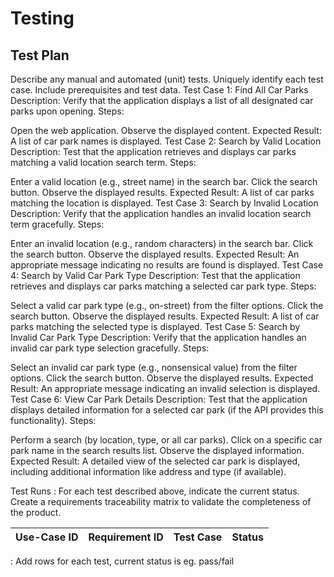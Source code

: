 # Testing

## Test Plan
 Describe any manual and automated (unit) tests. Uniquely identify each test case. Include prerequisites and test data.
Test Case 1: Find All Car Parks Description: Verify that the application displays a list of all designated car parks upon opening. Steps:

Open the web application.
Observe the displayed content. Expected Result: A list of car park names is displayed.
Test Case 2: Search by Valid Location Description: Test that the application retrieves and displays car parks matching a valid location search term. Steps:

Enter a valid location (e.g., street name) in the search bar.
Click the search button.
Observe the displayed results. Expected Result: A list of car parks matching the location is displayed.
Test Case 3: Search by Invalid Location Description: Verify that the application handles an invalid location search term gracefully. Steps:

Enter an invalid location (e.g., random characters) in the search bar.
Click the search button.
Observe the displayed results. Expected Result: An appropriate message indicating no results are found is displayed.
Test Case 4: Search by Valid Car Park Type Description: Test that the application retrieves and displays car parks matching a selected car park type. Steps:

Select a valid car park type (e.g., on-street) from the filter options.
Click the search button.
Observe the displayed results. Expected Result: A list of car parks matching the selected type is displayed.
Test Case 5: Search by Invalid Car Park Type Description: Verify that the application handles an invalid car park type selection gracefully. Steps:

Select an invalid car park type (e.g., nonsensical value) from the filter options.
Click the search button.
Observe the displayed results. Expected Result: An appropriate message indicating an invalid selection is displayed.
Test Case 6: View Car Park Details Description: Test that the application displays detailed information for a selected car park (if the API provides this functionality). Steps:

Perform a search (by location, type, or all car parks).
Click on a specific car park name in the search results list.
Observe the displayed information. Expected Result: A detailed view of the selected car park is displayed, including additional information like address and type (if available).

Test Runs
: For each test described above, indicate the current status. 
Create a requirements traceability matrix to validate the completeness of the product.

| Use-Case ID | Requirement ID | Test Case | Status |
| ----------- | -------------- | --------- | ------ |

: Add rows for each test, current status is eg. pass/fail
